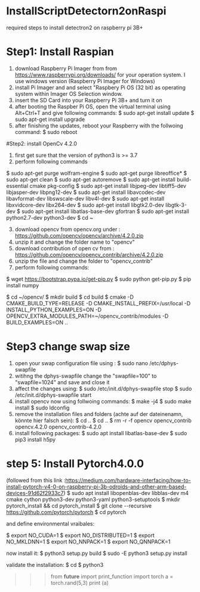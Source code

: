 # InstallScriptDetectorn2onRaspi
required steps to install detectron2 on raspberry pi 3B+


# Step1: Install Raspian
1. download Raspberry Pi Imager from from https://www.raspberrypi.org/downloads/ for your operation system. I use windows version  (Raspberry Pi Imager for Windows) 
2. install Pi Imager and and select "Raspbery Pi OS (32 bit) as operating system within Imager OS Selection window. 
3. insert the SD Card into your Raspberry Pi 3B+ and turn it on
4. after booting the Raspber Pi OS, open the virtual terminal using Alt+Ctrl+T and give following commands:
$ sudo apt-get install update
$ sudo apt-get install upgrade
5. after finishing the updates, reboot your Raspberry with the follwoing command: 
$ sudo reboot 

#Step2: install OpenCv 4.2.0
1. first get sure that the version of python3 is >= 3.7
2. perform following commands

$ sudo apt-get purge wolfram-engine
$ sudo apt-get purge libreoffice*
$ sudo apt-get clean
$ sudo apt-get autoremove
$ sudo apt-get install build-essential cmake pkg-config
$ sudo apt-get install libjpeg-dev libtiff5-dev libjasper-dev libpng12-dev
$ sudo apt-get install libavcodec-dev libavformat-dev libswscale-dev libv4l-dev
$ sudo apt-get install libxvidcore-dev libx264-dev
$ sudo apt-get install libgtk2.0-dev libgtk-3-dev
$ sudo apt-get install libatlas-base-dev gfortran
$ sudo apt-get install python2.7-dev python3-dev
$ cd ~

3. download opencv from opencv.org under : https://github.com/opencv/opencv/archive/4.2.0.zip
4. unzip it and change the folder name to "opencv"
5. download contribution of open cv from : https://github.com/opencv/opencv_contrib/archive/4.2.0.zip
6. unzip the file and change the folder to "opencv_contrib"
7. perform following commands:

$ wget https://bootstrap.pypa.io/get-pip.py
$ sudo python get-pip.py
$ pip install numpy

$ cd ~/opencv/
$ mkdir build
$ cd build
$ cmake -D CMAKE_BUILD_TYPE=RELEASE     -D CMAKE_INSTALL_PREFIX=/usr/local     -D INSTALL_PYTHON_EXAMPLES=ON     -D OPENCV_EXTRA_MODULES_PATH=~/opencv_contrib/modules     -D BUILD_EXAMPLES=ON ..

# Step3 change swap size
1. open your swap configuration file using :
$ sudo nano /etc/dphys-swapfile
2. witihng the dphys-swapfile change the "swapfile=100" to "swapfile=1024" and save and close it
3. affect the changes using: 
$ sudo /etc/init.d/dphys-swapfile stop
$ sudo /etc/init.d/dphys-swapfile start
4. install opencv now using follwoing commands: 
$ make -j4
$ sudo make install
$ sudo ldconfig
5. remove the installation files and folders (achte auf der dateinenamn, könnte hier falsch sein): 
$ cd ..
$ cd ..
$ rm -r -f opencv opencv_contrib opencv.4.2.0 opencv_contrib-4.2.0 
6. install following packages: 
$ sudo apt install libatlas-base-dev
$ sudo pip3 install h5py


# step 5: Install Pytorch4.0.0
(followed from this link :https://medium.com/hardware-interfacing/how-to-install-pytorch-v4-0-on-raspberry-pi-3b-odroids-and-other-arm-based-devices-91d62f2933c7) 
$ sudo apt install libopenblas-dev libblas-dev m4 cmake cython python3-dev python3-yaml python3-setuptools
$ mkdir pytorch_install && cd pytorch_install
$ git clone --recursive https://github.com/pytorch/pytorch
$ cd pytorch

and define environmental vraibales: 

$ export NO_CUDA=1
$ export NO_DISTRIBUTED=1
$ export NO_MKLDNN=1 
$ export NO_NNPACK=1
$ export NO_QNNPACK=1


now install it:
$ python3 setup.py build
$ sudo -E python3 setup.py install



validate the installation: 
$ cd 
$ python3
>>> from __future__ import print_function
>>> import torch
>>> a = torch.rand(5,3)
>>> print (a)
